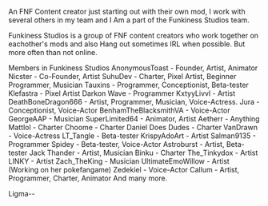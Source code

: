 An FNF Content creator just starting out with their own mod, I work with several others in my team and I Am a part of the Funkiness Studios team.

Funkiness Studios is a group of FNF content creators who work together on eachother's mods and also Hang out sometimes IRL when possible. But more often than not online.

Members in Funkiness Studios
AnonymousToast - Founder, Artist, Animator
Nicster - Co-Founder, Artist
SuhuDev - Charter, Pixel Artist, Beginner Programmer, Musician
Tauxins - Programmer, Conceptionist, Beta-tester
Klefastra - Pixel Artist
Darkon Wave - Programmer
KxtyyLivvl - Artist
DeathBoneDragon666 - Artist, Programmer, Musician, Voice-Actress.
Jura - Conceptionist, Voice-Actor
BenhamTheBlacksmithVA - Voice-Actor
GeorgeAAP - Musician
SuperLimited64 - Animator, Artist
Aetherr - Anything
Mattlol - Charter
Choome - Charter
Daniel Does Dudes - Charter
VanDrawn - Voice-Actress
LT_Tangle - Beta-tester
KrispyAdoArt - Artist
Salman9135 - Programmer
Spidey - Beta-tester, Voice-Actor
Astroburst - Artist, Beta-tester
Jack Thander - Artist, Musician
Binku - Charter
The_Tinkydox - Artist
LINKY - Artist
Zach_TheKing - Musician
UltimateEmoWillow - Artist (Working on her pokefangame)
Zedekiel - Voice-Actor
Callum - Artist, Programmer, Charter, Animator
And many more.

Ligma--
<!---
DeathBoneDragon666/DeathBoneDragon666 is a ✨ special ✨ repository because its `README.md` (this file) appears on your GitHub profile.
You can click the Preview link to take a look at your changes.
--->
